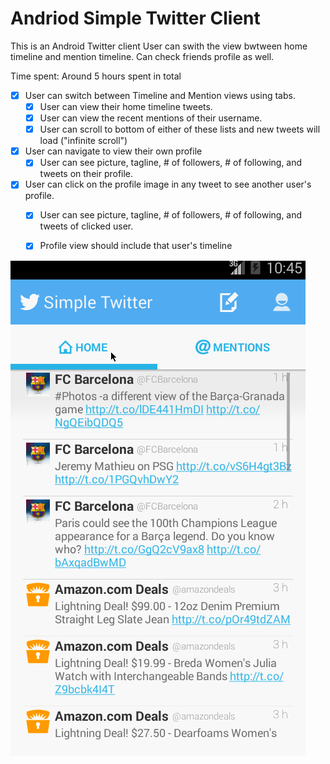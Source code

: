 Andriod Simple Twitter Client
====================

This is an Android Twitter client
User can swith the view bwtween home timeline and mention timeline. Can check friends profile as well.

Time spent: Around 5 hours spent in total

* [x] User can switch between Timeline and Mention views using tabs.
   * [x] User can view their home timeline tweets.
   * [x] User can view the recent mentions of their username.
   * [x] User can scroll to bottom of either of these lists and new tweets will load ("infinite scroll")
* [x] User can navigate to view their own profile
   * [x] User can see picture, tagline, # of followers, # of following, and tweets on their profile.
* [x] User can click on the profile image in any tweet to see another user's profile.
   * [x] User can see picture, tagline, # of followers, # of following, and tweets of clicked user.
   * [x] Profile view should include that user's timeline


![Video Walkthrough](twitter_v2.gif)
